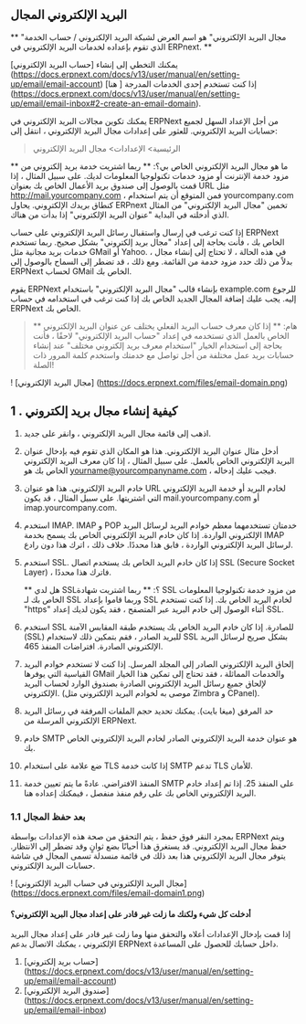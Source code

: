 ## البريد الإلكتروني المجال

** "مجال البريد الإلكتروني" هو اسم العرض لشبكة البريد الإلكتروني / حساب الخدمة الذي تقوم بإعداده لخدمات البريد الإلكتروني في ERPnext. **

يمكنك التخطي إلى إنشاء [حساب البريد الإلكتروني] (https://docs.erpnext.com/docs/v13/user/manual/en/setting-up/email/email-account) إذا كنت تستخدم إحدى الخدمات المدرجة [ هنا] (https://docs.erpnext.com/docs/v13/user/manual/en/setting-up/email/email-inbox#2-create-an-email-domain).

يمكنك تكوين مجالات البريد الإلكتروني في ERPNext من أجل الإعداد السهل لجميع حسابات البريد الإلكتروني. للعثور على إعدادات مجال البريد الإلكتروني ، انتقل إلى:

> الرئيسية> الإعدادات> مجال البريد الإلكتروني

** ما هو مجال البريد الإلكتروني الخاص بي؟: ** ربما اشتريت خدمة بريد إلكتروني من مزود خدمة الإنترنت أو مزود خدمات تكنولوجيا المعلومات لديك. على سبيل المثال ، إذا قمت بالوصول إلى صندوق بريد الأعمال الخاص بك بعنوان URL مثل http://mail.yourcompany.com ، فمن المتوقع أن يتم استخدام yourcompany.com كنطاق بريدك الإلكتروني. يحاول ERPnext تخمين "مجال البريد الإلكتروني" من المثال الذي أدخلته في البداية "عنوان البريد الإلكتروني" إذا بدأت من هناك.

إذا كنت ترغب في إرسال واستقبال رسائل البريد الإلكتروني على حساب ERPNext الخاص بك ، فأنت بحاجة إلى إعداد "مجال بريد إلكتروني" بشكل صحيح. ربما تستخدم خدمات بريد مجانية مثل GMail أو Yahoo. في هذه الحالة ، لا تحتاج إلى إنشاء مجال ، بدلاً من ذلك حدد مزود خدمة من القائمة. ومع ذلك ، قد تضطر إلى السماح بالوصول إلى ERPNext لحساب GMail الخاص بك.

يقوم ERPNext بإنشاء قالب "مجال البريد الإلكتروني" باستخدام example.com للرجوع إليه. يجب عليك إضافة المجال الجديد الخاص بك إذا كنت ترغب في استخدامه في حساب ERPNext الخاص بك.

> ** هام: ** إذا كان معرف حساب البريد الفعلي يختلف عن عنوان البريد الإلكتروني الخاص بالعمل الذي تستخدمه في إعداد "حساب البريد الإلكتروني" لاحقًا ، فأنت بحاجة إلى استخدام الخيار "استخدام معرف بريد إلكتروني مختلف" عند إنشاء حسابات بريد عمل مختلفة من أجل تواصل مع خدمتك واستخدم كلمة المرور ذات الصلة!

! [مجال البريد الإلكتروني] (https://docs.erpnext.com/files/email-domain.png)

## 1 \. كيفية إنشاء مجال بريد إلكتروني

1. اذهب إلى قائمة مجال البريد الإلكتروني ، وانقر على جديد.
2. أدخل مثال عنوان البريد الإلكتروني. هذا هو المكان الذي تقوم فيه بإدخال عنوان البريد الإلكتروني الخاص بالعمل. على سبيل المثال ، إذا كان معرف البريد الإلكتروني الخاص بك هو yourname@yourcompanyname.com ، فيجب عليك إدخاله.
3. خادم البريد الإلكتروني. هذا هو عنوان URL لخادم البريد أو خدمة البريد الإلكتروني التي اشتريتها. على سبيل المثال ، قد يكون mail.yourcompany.com أو imap.yourcompany.com.
4. استخدم IMAP. IMAP و POP خدمتان تستخدمهما معظم خوادم البريد لرسائل البريد الإلكتروني الواردة. إذا كان خادم البريد الإلكتروني الخاص بك يسمح بخدمة IMAP لرسائل البريد الإلكتروني الواردة ، فابق هذا محددًا. خلاف ذلك ، اترك هذا دون رادع.
    
5. استخدم SSL. إذا كان خادم البريد الخاص بك يستخدم اتصال SSL (Secure Socket Layer) ، فاترك هذا محددًا.
    
    ** هل لدي SSL؟: ** ربما اشتريت شهادة SSL من مزود خدمة تكنولوجيا المعلومات الخاص بك لـ SSL وربما قاموا بإعداد SSL لخادم البريد الخاص بك. إذا كنت تستخدم "https" أثناء الوصول إلى خادم البريد عبر المتصفح ، فقد يكون لديك إعداد SSL.
    
6. استخدم SSL للصادرة. إذا كان خادم البريد الخاص بك يستخدم طبقة المقابس الآمنة (SSL) للبريد الصادر ، فقم بتمكين ذلك لاستخدام SSL بشكل صريح لرسائل البريد الإلكتروني الصادرة. افتراضات المنفذ 465.
    
7. إلحاق البريد الإلكتروني الصادر إلى المجلد المرسل. إذا كنت لا تستخدم خوادم البريد القياسية التي يوفرها GMail والخدمات المماثلة ، فقد تحتاج إلى تمكين هذا الخيار لإلحاق جميع رسائل البريد الإلكتروني الصادرة بصندوق الوارد لحساب البريد الإلكتروني. (موصى به لخوادم البريد الإلكتروني مثل Zimbra و CPanel).
    
8. حد المرفق (ميغا بايت). يمكنك تحديد حجم الملفات المرفقة في رسائل البريد الإلكتروني المرسلة من ERPNext.
    
9. خادم SMTP هو عنوان خدمة البريد الإلكتروني الصادر لخادم البريد الإلكتروني الخاص بك.
    
10. ضع علامة على استخدام TLS إذا كانت خدمة SMTP تدعم TLS للأمان.
    
11. المنفذ الافتراضي. عادةً ما يتم تعيين خدمة SMTP على المنفذ 25. إذا تم إعداد خادم البريد الإلكتروني الخاص بك على رقم منفذ منفصل ، فيمكنك إعداده هنا.
    

### 1.1 بعد حفظ المجال

بمجرد النقر فوق حفظ ، يتم التحقق من صحة هذه الإعدادات بواسطة ERPNext ويتم حفظ مجال البريد الإلكتروني. قد يستغرق هذا أحيانًا بضع ثوانٍ وقد تضطر إلى الانتظار. يتوفر مجال البريد الإلكتروني هذا بعد ذلك في قائمة منسدلة تسمى المجال في شاشة حسابات البريد الإلكتروني.

! [مجال البريد الإلكتروني في حساب البريد الإلكتروني] (https://docs.erpnext.com/files/email-domain1.png)

#### أدخلت كل شيء ولكنك ما زلت غير قادر على إعداد مجال البريد الإلكتروني؟

إذا قمت بإدخال الإعدادات أعلاه والتحقق منها وما زلت غير قادر على إعداد مجال البريد الإلكتروني ، يمكنك الاتصال بدعم ERPNext داخل حسابك للحصول على المساعدة.

1. [حساب بريد إلكتروني] (https://docs.erpnext.com/docs/v13/user/manual/en/setting-up/email/email-account)
2. [صندوق البريد الإلكتروني] (https://docs.erpnext.com/docs/v13/user/manual/en/setting-up/email/email-inbox)